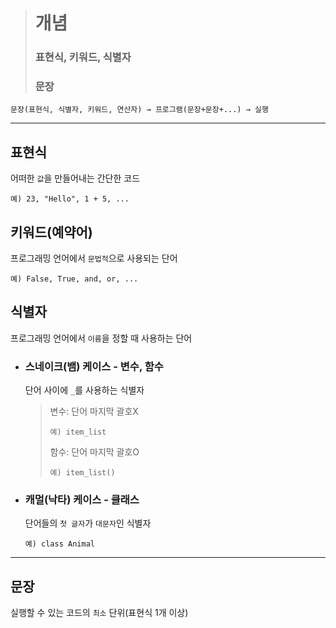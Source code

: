 ># 개념
>### 표현식, 키워드, 식별자
>### 문장

```angular2html
문장(표현식, 식별자, 키워드, 연산자) → 프로그램(문장+문장+...) → 실행
```

---

## 표현식
어떠한 `값`을 만들어내는 간단한 코드
```angular2html
예) 23, "Hello", 1 + 5, ...
```

## 키워드(예약어)
프로그래밍 언어에서 `문법적`으로 사용되는 단어
```angular2html
예) False, True, and, or, ...
```

## 식별자
프로그래밍 언어에서 `이름`을 정할 때 사용하는 단어

+ ### 스네이크(뱀) 케이스 - 변수, 함수
  단어 사이에 `_`를 사용하는 식별자
  >변수: 단어 마지막 괄호X
  >```
  >예) item_list
  >```
  >
  >함수: 단어 마지막 괄호O
  >```
  >예) item_list()
  >```

+ ### 캐멀(낙타) 케이스 - 클래스
  단어들의 `첫 글자`가 `대문자`인 식별자
  ```
  예) class Animal
  ```
  
---

## 문장
실행할 수 있는 코드의 `최소` 단위(표현식 1개 이상)


